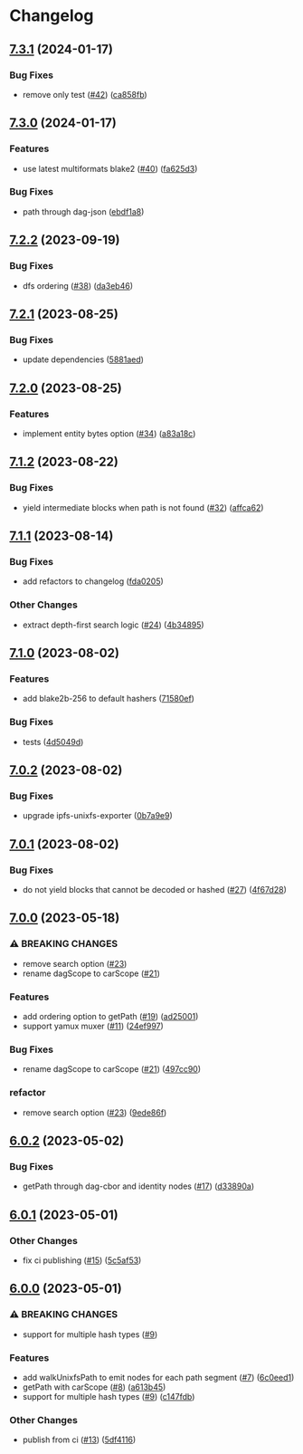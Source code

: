 # Changelog

## [7.3.1](https://github.com/web3-storage/dagula/compare/v7.3.0...v7.3.1) (2024-01-17)


### Bug Fixes

* remove only test ([#42](https://github.com/web3-storage/dagula/issues/42)) ([ca858fb](https://github.com/web3-storage/dagula/commit/ca858fb43fa55f7f29339c5e48f81dd8e9fbd51c))

## [7.3.0](https://github.com/web3-storage/dagula/compare/v7.2.2...v7.3.0) (2024-01-17)


### Features

* use latest multiformats blake2 ([#40](https://github.com/web3-storage/dagula/issues/40)) ([fa625d3](https://github.com/web3-storage/dagula/commit/fa625d3d74bf27baed592b76e14ee7b3c29712fd))


### Bug Fixes

* path through dag-json ([ebdf1a8](https://github.com/web3-storage/dagula/commit/ebdf1a8ec484c29915f1d49b51d5eea5f0cc69d3))

## [7.2.2](https://github.com/web3-storage/dagula/compare/v7.2.1...v7.2.2) (2023-09-19)


### Bug Fixes

* dfs ordering ([#38](https://github.com/web3-storage/dagula/issues/38)) ([da3eb46](https://github.com/web3-storage/dagula/commit/da3eb460b5c5be4b10d10a7325f5722073695495))

## [7.2.1](https://github.com/web3-storage/dagula/compare/v7.2.0...v7.2.1) (2023-08-25)


### Bug Fixes

* update dependencies ([5881aed](https://github.com/web3-storage/dagula/commit/5881aed9ecaac53605f3308792b9dce80fe342f3))

## [7.2.0](https://github.com/web3-storage/dagula/compare/v7.1.2...v7.2.0) (2023-08-25)


### Features

* implement entity bytes option ([#34](https://github.com/web3-storage/dagula/issues/34)) ([a83a18c](https://github.com/web3-storage/dagula/commit/a83a18ce1d1b803e431dc42ee4f8de91ff8e816a))

## [7.1.2](https://github.com/web3-storage/dagula/compare/v7.1.1...v7.1.2) (2023-08-22)


### Bug Fixes

* yield intermediate blocks when path is not found ([#32](https://github.com/web3-storage/dagula/issues/32)) ([affca62](https://github.com/web3-storage/dagula/commit/affca622ffcad66f3b97318bdba996fd81e325ff))

## [7.1.1](https://github.com/web3-storage/dagula/compare/v7.1.0...v7.1.1) (2023-08-14)


### Bug Fixes

* add refactors to changelog ([fda0205](https://github.com/web3-storage/dagula/commit/fda02055e9d2e045b622842fc9bf7b61a67e09f6))


### Other Changes

* extract depth-first search logic ([#24](https://github.com/web3-storage/dagula/issues/24)) ([4b34895](https://github.com/web3-storage/dagula/commit/4b34895d0e60cc6da46c0814d8303585dcc966f6))

## [7.1.0](https://github.com/web3-storage/dagula/compare/v7.0.2...v7.1.0) (2023-08-02)


### Features

* add blake2b-256 to default hashers ([71580ef](https://github.com/web3-storage/dagula/commit/71580ef4ecbbac991944aad52274e9d6bb539014))


### Bug Fixes

* tests ([4d5049d](https://github.com/web3-storage/dagula/commit/4d5049de92bbc0cd3f0699a726ff92158ec5cfec))

## [7.0.2](https://github.com/web3-storage/dagula/compare/v7.0.1...v7.0.2) (2023-08-02)


### Bug Fixes

* upgrade ipfs-unixfs-exporter ([0b7a9e9](https://github.com/web3-storage/dagula/commit/0b7a9e91a1ad91ca68c6f5fd2373ea3f204a5552))

## [7.0.1](https://github.com/web3-storage/dagula/compare/v7.0.0...v7.0.1) (2023-08-02)


### Bug Fixes

* do not yield blocks that cannot be decoded or hashed ([#27](https://github.com/web3-storage/dagula/issues/27)) ([4f67d28](https://github.com/web3-storage/dagula/commit/4f67d28f547406ac7c48104ed78589dd2bf4968f))

## [7.0.0](https://github.com/web3-storage/dagula/compare/v6.0.2...v7.0.0) (2023-05-18)


### ⚠ BREAKING CHANGES

* remove search option ([#23](https://github.com/web3-storage/dagula/issues/23))
* rename dagScope to carScope ([#21](https://github.com/web3-storage/dagula/issues/21))

### Features

* add ordering option to getPath ([#19](https://github.com/web3-storage/dagula/issues/19)) ([ad25001](https://github.com/web3-storage/dagula/commit/ad25001d37c7e917e58cfa30e3bce6402c8fcab5))
* support yamux muxer ([#11](https://github.com/web3-storage/dagula/issues/11)) ([24ef997](https://github.com/web3-storage/dagula/commit/24ef997a664937257b0a4f719c62a554a7bbc77e))


### Bug Fixes

* rename dagScope to carScope ([#21](https://github.com/web3-storage/dagula/issues/21)) ([497cc90](https://github.com/web3-storage/dagula/commit/497cc9031a0871254cfd078fcbc749b7a9a7c691))


### refactor

* remove search option ([#23](https://github.com/web3-storage/dagula/issues/23)) ([9ede86f](https://github.com/web3-storage/dagula/commit/9ede86f8e8ef231a7bde64078e02b47369653795))

## [6.0.2](https://github.com/web3-storage/dagula/compare/v6.0.1...v6.0.2) (2023-05-02)


### Bug Fixes

* getPath through dag-cbor and identity nodes ([#17](https://github.com/web3-storage/dagula/issues/17)) ([d33890a](https://github.com/web3-storage/dagula/commit/d33890a221f77ad803b73d7118061a1727257fe5))

## [6.0.1](https://github.com/web3-storage/dagula/compare/v6.0.0...v6.0.1) (2023-05-01)


### Other Changes

* fix ci publishing ([#15](https://github.com/web3-storage/dagula/issues/15)) ([5c5af53](https://github.com/web3-storage/dagula/commit/5c5af5337983107c2bb44f1c0c84311e4079e04c))

## [6.0.0](https://github.com/web3-storage/dagula/compare/v5.0.0...v6.0.0) (2023-05-01)


### ⚠ BREAKING CHANGES

* support for multiple hash types ([#9](https://github.com/web3-storage/dagula/issues/9))

### Features

* add walkUnixfsPath to emit nodes for each path segment ([#7](https://github.com/web3-storage/dagula/issues/7)) ([6c0eed1](https://github.com/web3-storage/dagula/commit/6c0eed1c2e0a2071e8d7f70496039cb042deff4c))
* getPath with carScope ([#8](https://github.com/web3-storage/dagula/issues/8)) ([a613b45](https://github.com/web3-storage/dagula/commit/a613b45f731cbbf6f8e175af47bdf45fa3a45e25))
* support for multiple hash types ([#9](https://github.com/web3-storage/dagula/issues/9)) ([c147fdb](https://github.com/web3-storage/dagula/commit/c147fdbd8cfaea385a242776edc0908ed7694584))


### Other Changes

* publish from ci ([#13](https://github.com/web3-storage/dagula/issues/13)) ([5df4116](https://github.com/web3-storage/dagula/commit/5df411669682c7a2978421fbcdaceecba9d3408a))
